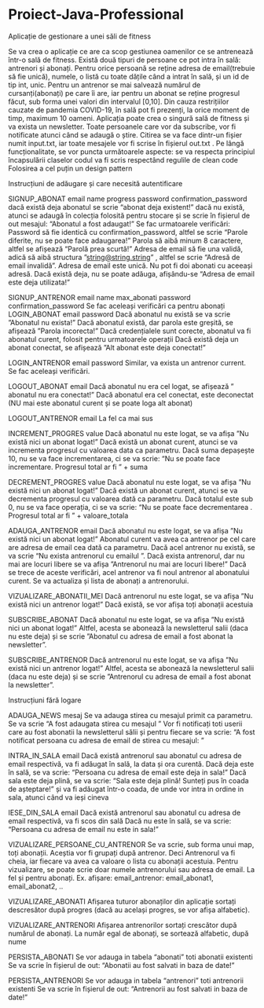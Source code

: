 # Proiect-Java-Professional

Aplicație de gestionare a unei săli de fitness

Se va crea o aplicație ce are ca scop gestiunea oamenilor ce se antrenează într-o sală de fitness.
Există două tipuri de persoane ce pot intra în sală: antrenori și abonați.  Pentru orice persoană se reține adresa de email(trebuie să fie unică), numele, o listă cu toate dățile când a intrat în sală, și un id de tip int, unic. Pentru un antrenor se mai salvează numărul de cursanți(abonați) pe care îi are, iar pentru un abonat se reține progresul făcut, sub forma unei valori din intervalul [0,10]. 
Din cauza restrițiilor cauzate de pandemia COVID-19, în sală pot fi prezenți, la orice moment de timp, maximum 10 oameni. Aplicația poate crea o singură sală de fitness și va exista un newsletter. Toate persoanele care vor da subscribe, vor fi notificate atunci când se adaugă o știre. 
Citirea se va face dintr-un fișier numit input.txt, iar toate mesajele vor fi scrise în fișierul out.txt .
Pe lângă funcționalitate, se vor puncta următoarele aspecte:
se va respecta principiul încapsulării claselor
codul va fi scris respectând regulile de clean code
Folosirea a cel puțin un design pattern

Instrucțiuni de adăugare și care necesită autentificare

SIGNUP_ABONAT email name progress password confirmation_password
dacă există deja abonatul se scrie “abonat deja existent!”
dacă nu există, atunci se adaugă în colecția folosită pentru stocare și se scrie în fișierul de out mesajul: “Abonatul <name> a fost adaugat!”
Se fac urmatoarele verificări:
Password să fie identică cu confirmation_password, altfel se scrie “Parole diferite, nu se poate face adaugarea!”
Parola să aibă minum 8 caractere, altfel se afișează “Parolă prea scurtă!”
Adresa de email să fie una validă, adică să aibă structura ”string@string.string” , altfel se scrie “Adresă de email invalidă”. 
Adresa de email este unică. Nu pot fi doi abonati cu aceeași adresă. Dacă există deja, nu se poate adăuga, afișându-se “Adresa de email este deja utilizata!”
  
SIGNUP_ANTRENOR email name max_abonati password confirmation_password
Se fac aceleași verificări ca pentru abonați
LOGIN_ABONAT email password
Dacă abonatul nu există se va scrie ”Abonatul nu exista!”
Dacă abonatul există, dar parola este greșită, se afișează ”Parola incorecta!”
Dacă credențialele sunt corecte, abonatul va fi abonatul curent, folosit pentru urmatoarele operații
Dacă există deja un abonat conectat, se afișează ”Alt abonat este deja conectat!”

LOGIN_ANTRENOR email password
Similar, va exista un antrenor current. Se fac aceleași verificări.

LOGOUT_ABONAT email
Dacă abonatul nu era cel logat, se afișează ” abonatul nu era conectat!”
Dacă abonatul era cel conectat, este deconectat (NU mai este abonatul curent și se poate loga alt abonat)

LOGOUT_ANTRENOR email
La fel ca mai sus

INCREMENT_PROGRES value
Dacă abonatul nu este logat, se va afișa  ”Nu există nici un abonat logat!”
Dacă există un abonat curent, atunci se va incrementa progresul cu valoarea data ca parametru. Dacă suma depașește 10, nu se va face incrementarea, ci se va scrie: “Nu se poate face incrementare. Progresul total ar fi ” + suma 

DECREMENT_PROGRES value
Dacă abonatul nu este logat, se va afișa  ”Nu există nici un abonat logat!”
Dacă există un abonat curent, atunci se va decrementa progresul cu valoarea dată ca parametru. Dacă totalul este sub 0, nu se va face operația, ci se va scrie: “Nu se poate face decrementarea . Progresul total ar fi ” + valoare_totala 

ADAUGA_ANTRENOR email
Dacă abonatul nu este logat, se va afișa  ”Nu există nici un abonat logat!”
Abonatul curent va avea ca antrenor pe cel care are adresa de email cea dată ca parametru.
Dacă acel antrenor nu există, se va scrie “Nu exista antrenorul cu emailul <email>”.
Dacă exista antrenorul, dar nu mai are locuri libere se va afișa ”Antrenorul nu mai are locuri libere!”
Dacă se trece de aceste verificări, acel antrenor va fi noul antrenor al abonatului curent. Se va actualiza și lista de abonați a antrenorului.

VIZUALIZARE_ABONATII_MEI
Dacă antrenorul nu este logat, se va afișa  ”Nu există nici un antrenor logat!”
Dacă există, se vor afișa toți abonații acestuia

SUBSCRIBE_ABONAT
Dacă abonatul nu este logat, se va afișa  ”Nu există nici un abonat logat!”
Altfel, acesta se abonează la newsletterul salii (daca nu este deja) și se scrie ”Abonatul cu adresa de email  <email> a fost abonat la newsletter”.

SUBSCRIBE_ANTRENOR
Dacă antrenorul nu este logat, se va afișa  ”Nu există nici un antrenor logat!”
Altfel, acesta se abonează la newsletterul salii (daca nu este deja) și se scrie ”Antrenorul cu adresa de email  <email> a fost abonat la newsletter”.
  
Instrucțiuni fără logare

ADAUGA_NEWS mesaj
Se va adauga stirea cu mesajul primit ca parametru. Se va scrie “A fost adaugata stirea cu mesajul <mesaj>”
Vor fi notificați toti userii care au fost abonatii la newsletterul sălii și pentru fiecare se va scrie: “A fost notificat persoana cu adresa de email <email>  de stirea cu mesajul: <mesaj>”

INTRA_IN_SALA email
Dacă există antrenorul sau abonatul cu adresa de email  respectivă, va fi adăugat în sală, la data și ora curentă. 
Dacă deja este în sală, se va scrie: “Persoana cu adresa de email <email > este deja in sala!”
Dacă sala este deja plină, se va scrie: “Sala este deja plină! Sunteți pus în coada de așteptare!” și va fi adăugat într-o coada, de unde vor intra in ordine in sala, atunci când va ieși cineva

IESE_DIN_SALA email
Dacă există antrenorul sau abonatul cu adresa de email respectivă, va fi scos din sală
Dacă nu este în sală, se va scrie: “Persoana cu adresa de email  <email> nu este in sala!”

VIZUALIZARE_PERSOANE_CU_ANTRENOR
Se va scrie, sub forma unui map, toți abonații. Aceștia vor fi grupați după antrenor. Deci Antrenorul va fi cheia, iar fiecare va avea ca valoare o lista cu abonații acestuia.
Pentru vizualizare, se poate scrie doar numele antrenorului sau adresa de email. La fel și pentru abonați. Ex. afișare: email_antrenor: email_abonat1, email_abonat2, ..

VIZUALIZARE_ABONATI
Afișarea tuturor abonaților din aplicație sortați descresător după progres (dacă au același progres, se vor afișa alfabetic).

VIZUALIZARE_ANTRENORI
Afișarea antrenorilor sortați crescător după numărul de abonați. La număr egal de abonați, se sortează alfabetic, după nume

PERSISTA_ABONATI
Se vor adauga in tabela “abonati” toti abonatii existenti
Se va scrie în fișierul de out: “Abonatii au fost salvati in baza de date!”

PERSISTA_ANTRENORI
Se vor adauga in tabela “antrenori” toti antrenorii existenti
Se va scrie în fișierul de out: “Antrenorii au fost salvati in baza de date!”
  

